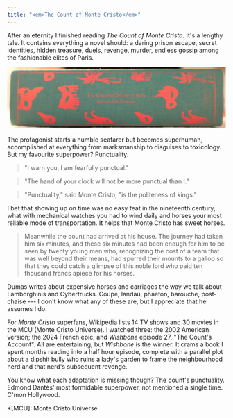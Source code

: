```yaml
---
title: "<em>The Count of Monte Cristo</em>"
---
```


After an eternity I finished reading *The Count of Monte Cristo*. It's a lengthy tale. It contains everything a novel should: a daring prison escape, secret identities, hidden treasure, duels, revenge, murder, endless gossip among the fashionable elites of Paris.

![The Count of Monte Cristo book spine](/images/the-count-of-monte-cristo.jpg)

The protagonist starts a humble seafarer but becomes superhuman, accomplished at everything from marksmanship to disguises to toxicology. But my favourite superpower? Punctuality.

> "I warn you, I am fearfully punctual."

> "The hand of your clock will not be more punctual than I."

> "Punctuality," said Monte Cristo, "is the politeness of kings."

I bet that showing up on time was no easy feat in the nineteenth century, what with mechanical watches you had to wind daily and horses your most reliable mode of transportation. It helps that Monte Cristo has sweet horses.

> Meanwhile the count had arrived at his house. The journey had taken him six minutes, and these six minutes had been enough for him to be seen by twenty young men who, recognizing the cost of a team that was well beyond their means, had spurred their mounts to a gallop so that they could catch a glimpse of this noble lord who paid ten thousand francs apiece for his horses.

Dumas writes about expensive horses and carriages the way we talk about Lamborghinis and Cybertrucks. Coupé, landau, phaeton, barouche, post-chaise --- I don't know what any of these are, but I appreciate that he assumes I do.

For *Monte Cristo* superfans, Wikipedia lists 14 TV shows and 30 movies in the MCU (Monte Cristo Universe). I watched three: the 2002 American version; the 2024 French epic; and *Wishbone* episode 27, "The Count's Account". All are entertaining, but *Wishbone* is the winner. It crams a book I spent months reading into a half hour episode, complete with a parallel plot about a dipshit bully who ruins a lady's garden to frame the neighbourhood nerd and that nerd's subsequent revenge.

You know what each adaptation is missing though? The count's punctuality. Edmond Dantès' most formidable superpower, not mentioned a single time. C'mon Hollywood.

*[MCU]: Monte Cristo Universe
